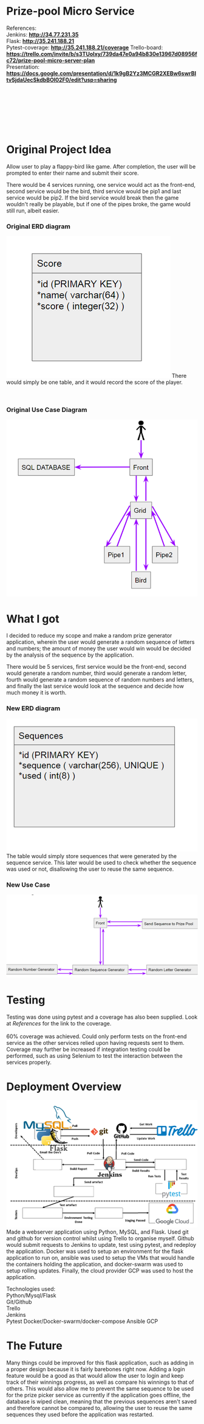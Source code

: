 # Prize-pool Micro Service

References:  
Jenkins: **http://34.77.231.35**  
Flask: **http://35.241.188.21**  
Pytest-coverage: **http://35.241.188.21/coverage**
Trello-board: **https://trello.com/invite/b/s3TUoIxy/739da47e0a94b830e13967d08956fc72/prize-pool-micro-server-plan**  
Presentation: **https://docs.google.com/presentation/d/1k9gB2Yz3MCGR2XEBw6swrBItvSjdaUecSkdbBOl02F0/edit?usp=sharing**
<br><br><br><br><br><br><br><br>


# Original Project Idea
Allow user to play a flappy-bird like game. After completion, the user will be prompted to enter their name and submit their score.

There would be 4 services running, one service would act as the front-end, second service would be the bird, third service would be pip1 and last service would be pip2. If the bird service would break then the game wouldn't really be playable, but if one of the pipes broke, the game would still run, albeit easier.

### Original ERD diagram
![ERD diagram](/images/ERD.png)
There would simply be one table, and it would record the score of the player.

<br>

### Original Use Case Diagram
![use case diagram](/images/UseCase.png)

# What I got
I decided to reduce my scope and make a random prize generator application, wherein the user would generate a random sequence of letters and numbers; the amount of money the user would win would be decided by the analysis of the sequence by the application.

There would be 5 services, first service would be the front-end, second would generate a random number, third would generate a random letter, fourth would generate a random sequence of random numbers and letters, and finally the last service would look at the sequence and decide how much money it is worth.

### New ERD diagram
![ERD new diagram](/images/ERD2.png)
The table would simply store sequences that were generated by the sequence service. This later would be used to check whether the sequence was used or not, disallowing the user to reuse the same sequence.


### New Use Case
![use case diagram](/images/UseCase2.png)


# Testing
Testing was done using pytest and a coverage has also been supplied. Look at *References* for the link to the coverage.  
<br>
60% coverage was achieved.
Could only perform tests on the front-end service as the other services relied upon having requests sent to them.
Coverage may further be increased if integration testing could be performed, such as using Selenium to test the interaction between the services properly.


# Deployment Overview
![techs used](/images/tech.png)
Made a webserver application using Python, MySQL, and Flask. Used git and github for version control whilst using Trello to organise myself. Github would submit requests to Jenkins to update, test using pytest, and redeploy the application. Docker was used to setup an environment for the flask application to run on, ansible was used to setup the VMs that would handle the containers holding the application, and docker-swarm was used to setup rolling updates. Finally, the cloud provider GCP was used to host the application.

Technologies used:  
Python/Mysql/Flask  
Git/Github  
Trello  
Jenkins  
Pytest
Docker/Docker-swarm/docker-compose
Ansible
GCP  

# The Future
Many things could be improved for this flask application, such as adding in a proper design because it is fairly barebones right now. Adding a login feature would be a good as that would allow the user to login and keep track of their winnings progress, as well as compare his winnings to that of others. This would also allow me to prevent the same sequence to be used for the prize picker service as currently if the application goes offline, the database is wiped clean, meaning that the previous sequences aren't saved and therefore cannot be compared to, allowing the user to reuse the same sequences they used before the application was restarted.
